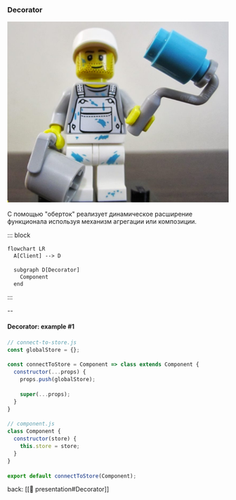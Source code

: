 ### Decorator <!-- element style="display:none" -->

![[decorator.png | 400]](./imgs/decorator.png)

С помощью "оберток" реализует динамическое расширение функционала используя механизм агрегации или композиции.

::: block <!-- element style="display: none;" -->

```mermaid
flowchart LR
  A[Client] --> D

  subgraph D[Decorator]
    Component
  end
```

:::

--

#### Decorator: example #1
```js
// connect-to-store.js
const globalStore = {};

const connectToStore = Component => class extends Component {
  constructor(...props) {
    props.push(globalStore);

    super(...props);
  }
}

// component.js
class Component {
  constructor(store) {
    this.store = store;
  }
}

export default connectToStore(Component);
```


back: [[📖 presentation#Decorator]] <!-- element style="display:none" -->
